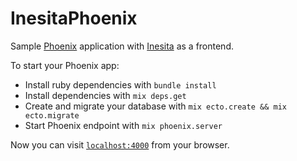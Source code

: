 # InesitaPhoenix

Sample [Phoenix](https://github.com/phoenixframework/phoenix) application with [Inesita](https://github.com/inesita-rb/inesita) as a frontend.

To start your Phoenix app:

  * Install ruby dependencies with `bundle install`
  * Install dependencies with `mix deps.get`
  * Create and migrate your database with `mix ecto.create && mix ecto.migrate`
  * Start Phoenix endpoint with `mix phoenix.server`

Now you can visit [`localhost:4000`](http://localhost:4000) from your browser.
